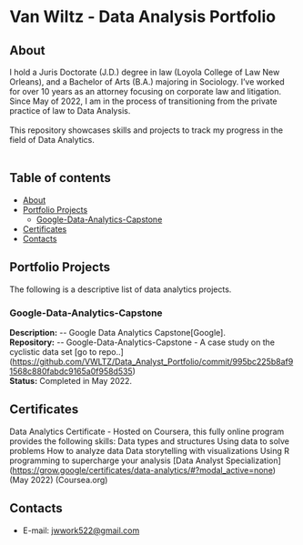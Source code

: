 # Van Wiltz - Data Analysis Portfolio 

## About

I hold a Juris Doctorate (J.D.) degree in law (Loyola College of Law New Orleans), and a Bachelor of Arts (B.A.) majoring in Sociology. I’ve worked for over 10 years as an attorney focusing on corporate law and litigation. Since May of 2022, I am in the process of transitioning from the private practice of law to Data Analysis.    
<br>
This repository showcases skills and projects to track my progress in the field of Data Analytics.  
<br>
  

## Table of contents
- [About](#about)
- [Portfolio Projects](#portfolio-projects)
	+ [Google-Data-Analytics-Capstone](#Google-Data-Analytics-Capstone)
- [Certificates](#certificates)
- [Contacts](#contacts)

## Portfolio Projects
The following is a descriptive list of data analytics projects.

### Google-Data-Analytics-Capstone
**Description:** -- Google Data Analytics Capstone[Google].  
**Repository:** -- Google-Data-Analytics-Capstone - A case study on the cyclistic data set [go to repo..] (https://github.com/VWLTZ/Data_Analyst_Portfolio/commit/995bc225b8af91568c880fabdc9165a0f958d535)  
**Status:** Completed in May 2022.  

## Certificates
Data Analytics Certificate - Hosted on Coursera, this fully online program provides the following skills: 
Data types and structures
Using data to solve problems
How to analyze data
Data storytelling with visualizations
Using R programming to supercharge your analysis [Data Analyst Specialization] (https://grow.google/certificates/data-analytics/#?modal_active=none) (May 2022) (Coursea.org)

## Contacts
- E-mail: jwwork522@gmail.com

